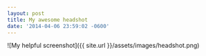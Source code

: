 ```yaml
---
layout: post
title: My awesome headshot
date: '2014-04-06 23:59:02 -0600'
---
```

![My helpful screenshot]({{ site.url }}/assets/images/headshot.png)
